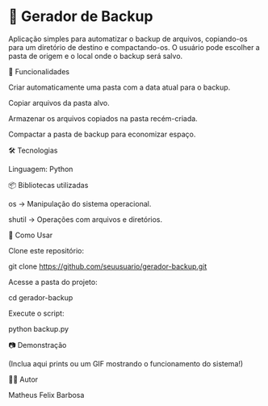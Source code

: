 <h1>📁 Gerador de Backup</h1>

Aplicação simples para automatizar o backup de arquivos, copiando-os para um diretório de destino e compactando-os. O usuário pode escolher a pasta de origem e o local onde o backup será salvo.

🚀 Funcionalidades

Criar automaticamente uma pasta com a data atual para o backup.

Copiar arquivos da pasta alvo.

Armazenar os arquivos copiados na pasta recém-criada.

Compactar a pasta de backup para economizar espaço.

🛠 Tecnologias

Linguagem: Python

📦 Bibliotecas utilizadas

os → Manipulação do sistema operacional.

shutil → Operações com arquivos e diretórios.

📌 Como Usar

Clone este repositório:

git clone https://github.com/seuusuario/gerador-backup.git

Acesse a pasta do projeto:

cd gerador-backup

Execute o script:

python backup.py

📷 Demonstração

(Inclua aqui prints ou um GIF mostrando o funcionamento do sistema!)

🧑‍💻 Autor

Matheus Felix Barbosa

